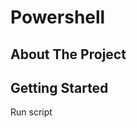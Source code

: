 # Powershell

<!-- ABOUT THE PROJECT -->
## About The Project

<!-- GETTING STARTED -->
## Getting Started
Run script






